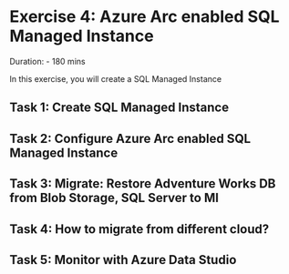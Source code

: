 # Exercise 4: Azure Arc enabled SQL Managed Instance

Duration: - 180 mins

In this exercise, you will create a SQL Managed Instance

## Task 1: Create SQL Managed Instance 

## Task 2: Configure Azure Arc enabled SQL Managed Instance

## Task 3: Migrate: Restore Adventure Works DB from Blob Storage, SQL Server to MI

## Task 4: How to migrate from different cloud?

## Task 5: Monitor with Azure Data Studio
